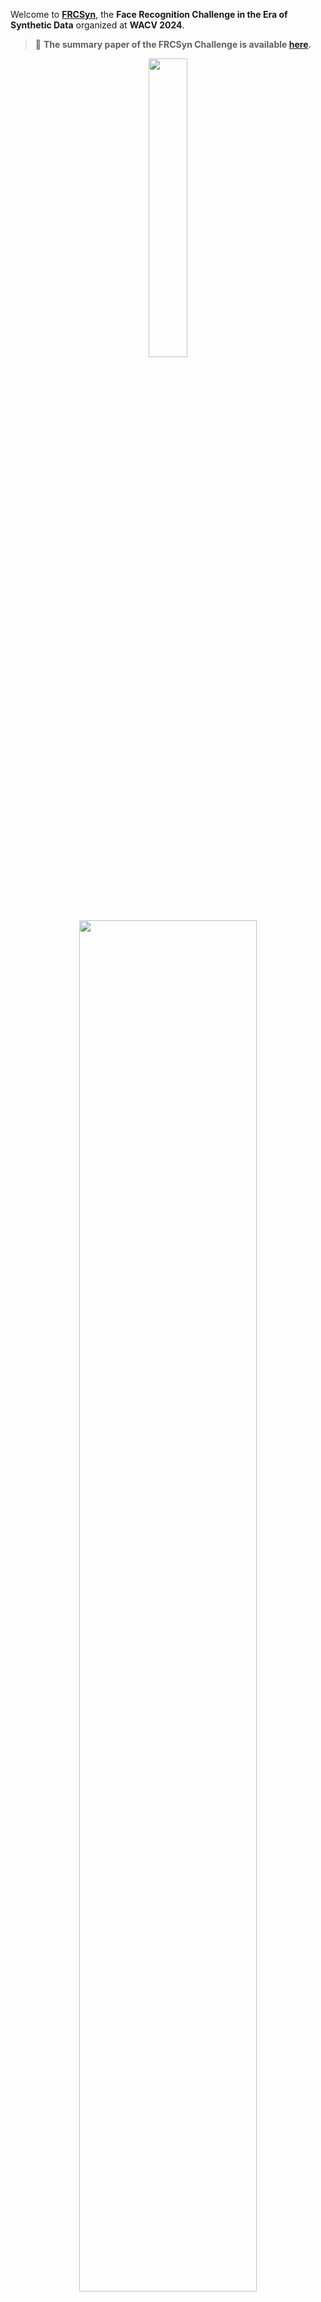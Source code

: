 Welcome to **[FRCSyn](https://codalab.lisn.upsaclay.fr/competitions/15485)**, the **Face Recognition Challenge in the Era of Synthetic Data** organized at **WACV 2024**. 

> 📝 **The summary paper of the FRCSyn Challenge is available [here](https://arxiv.org/abs/2311.10476).**   

<p align="center"><img src="https://wacv2024.thecvf.com/wp-content/uploads/2023/09/WACV-Logo_2024-1024x243.png" style="width:35%;height:auto;"></p>

<p align="center"><img src="/assets/images/intraclass.jpg" style="width:75%;height:auto;"></p>

To promote and advance the use of synthetic data for face recognition, we organize the **Face Recognition Challenge in the Era of Synthetic Data (FRCSyn)**. This challenge intends to **explore the application of synthetic data to the field of face recognition** in order to find solutions to the current limitations existed in the technology, for example, in terms of **privacy concerns** associated with real data, **bias in demographic groups** (e.g., ethnicity and gender), and **lack of performance in challenging conditions** such as large age gaps between enrolment and testing, pose variations, occlusions etc.

This challenge intends to provide an in-depth analysis of the following research questions:

- What are the limits of face recognition technology trained only with synthetic data?
- Can the use of synthetic data be beneficial to reduce the current limitations existed in face recognition technology?

FRCSyn challenge will analyze **improvements achieved using synthetic data** and the state-of-the-art face recognition technology in **realistic scenarios**, providing valuable contributions to advance the field.

### News

- **30 Nov 2023** <a href="#schedule">Schedule for the Workshop is available</a>  
- **20 Nov 2023** [Summary paper available on arxiv](https://arxiv.org/abs/2311.10476)
- **30 Oct 2023** FRCSyn Challenge ends
- **10 Oct 2023** Deadline extended to 30 October
- **13 Sep 2023** FRCSyn Challenge starts
- **10 Sep 2023** Website is live!

### Schedule
<div id="schedule">Destination</div>
<table>
<thead>
  <tr>
    <th>Time (HST) </th>
    <th>Duration </th>
    <th>Activity </th>
  </tr>
</thead>
<tbody>
  <tr>
    <td>8:20 – 8:30 </td>
    <td>10 mins </td>
    <td>Introduction </td>
  </tr>
  <tr>
    <td>8:30 – 9:15 </td>
    <td>45 min </td>
    <td>Keynote 1: <a href="https://luminohope.org/">Koki Nagano</a> </td>
  </tr>
  <tr>
    <td>9:15 – 10:00 </td>
    <td>45 min </td>
    <td>Keynote 2: <a href="https://www.cs.cmu.edu/~ftorre/">Fernando De la Torre</a> </td>
  </tr>
  <tr>
    <td>10:00 – 10:15 </td>
    <td>15 min </td>
    <td>1st Break </td>
  </tr>
  <tr>
    <td>10:15 – 10:35 </td>
    <td>20 min </td>
    <td>FRCSyn Challenge </td>
  </tr>
  <tr>
    <td>10:35 – 10:55 </td>
    <td>20 min </td>
    <td>FRCSyn Challenge: Q&amp;A </td>
  </tr>
  <tr>
    <td>10:55 – 11:30 </td>
    <td>35 min </td>
    <td>Top-ranked Teams (5) </td>
  </tr>
  <tr>
    <td>11:30 – 11:45 </td>
    <td>15 min </td>
    <td>Notable Teams (3) </td>
  </tr>
  <tr>
    <td>11:45 – 12:00 </td>
    <td>15 min </td>
    <td>2nd Break </td>
  </tr>
  <tr>
    <td>12:00 – 12:45 </td>
    <td>45 min </td>
    <td>Keynote 3: <a href="https://cvlab.cse.msu.edu/">Xiaoming Liu</a> </td>
  </tr>
  <tr>
    <td>12:45 – 12:55 </td>
    <td>10 min </td>
    <td>Closing Notes </td>
  </tr>
</tbody>
</table>

### Keynote Speakers

TBD

### Tasks

**The FRCSyn challenge focuses on the two following challenges** existed in
current face recognition technology:

- **Task 1**: synthetic data for **demographic bias mitigation**.
- **Task 2**: synthetic data for **overall performance improvement** (e.g., age, pose, expression, occlusion, demographic groups, etc.).
  
**Within each task, there are two sub-tasks that propose alternative approaches for
training face recognition technology**: one exclusively with synthetic data and the other with a possible combination of real and synthetic data.

### Synthetic Datasets

In the FRCSyn Challenge, **we will provide participants with our synthetic datasets after registration in the challenge**. They are based on our two recent approaches:

**DCFace**: a novel framework entirely based on Diffusion models, composed of i) a sampling stage for the generation of synthetic identities X<sub>ID</sub>, and ii) a mixing stage for the generation of images X<sub>ID,sty</sub> with the same identities X<sub>ID</sub> from the sampling stage and the style selected from a “style bank” of images <sub>Xsty</sub>. 

[Reference](https://openaccess.thecvf.com/content/CVPR2023/html/Kim_DCFace_Synthetic_Face_Generation_With_Dual_Condition_Diffusion_Model_CVPR_2023_paper.html) M. Kim, F. Liu, A. Jain and X. Liu, “DCFace: Synthetic Face Generation with Dual Condition Diffusion Model”, in *Proceedings of the IEEE/CVF Conference on Computer Vision and Pattern Recognition*, 2023. 

**GANDiffFace**: a novel framework based on GANs and Diffusion models that provides fully-synthetic face recognition datasets with the desired properties of human face realism, controllable demographic distributions, and realistic intra-class variations. **Best Paper Award at AMFG @ ICCV 2023.**

[Reference](https://arxiv.org/abs/2305.19962) P. Melzi, C. Rathgeb, R. Tolosana, R. Vera-Rodriguez, D. Lawatsch, F. Domin, M. Schaubert, “GANDiffFace: Controllable Generation of Synthetic Datasets for Face Recognition with Realistic Variations”, in *Proceedings of the IEEE/CVF International Conference on Computer Vision Workshops*, 2023. 

### Registration

**The platform used in FRCSyn Challenge is CodaLab. Participants need to register to take part in the challenge**. Please, follow the instructions:

1. Fill up [this form](https://docs.google.com/forms/d/e/1FAIpQLSf8U80MRf5gk5c0QbGxF76TshaxmThVymeHWXUocSyXRkSiMA/viewform?usp=pp_url) including your information.
2. Sign up in [CodaLab](https://codalab.lisn.upsaclay.fr/competitions/15485) using **the same email** introduced in step 1).
3. Join in [CodaLab](https://codalab.lisn.upsaclay.fr/competitions/15485) the [FRCSyn Challenge](https://frcsyn.github.io/). Just click in the "Participate" tab for the registration.
4. We will give you access once we check everything is correct.
5. You will receive an email with all the instructions to kickstart FRCSyn, including links to download datasets, experimental protocol, and an example of submission file.

### Paper

The **best teams** of each sub-task will be invited to **contribute as co-authors in the summary paper of the FRCSyn challenge**. This paper will be **published in the proceedings of the WACV 2024 conference**. In addition, **top performers will be invited to present their methods at the workshop. This presentation can be virtual**.

### Important Dates

- **13 Sep 2023** FRCSyn starts
- **30 Oct 2023** FRCSyn ends
- **2 Nov 2023** Announcement of winning teams
- **19 Nov 2023** Paper submission with results of the challenge
- **8 Jan 2024** FRCSyn Workshop at WACV 2024

### FRCSyn at WACV 2024: Results

To determine the winners of sub-tasks 1.1 and 1.2 we consider Trade-off Accuracy, defined as the difference between the average and standard deviation of accuracy across demographic groups. To determine the winners of sub-tasks 2.1 and 2.2 we consider the average of verification accuracy across datasets.

<p align="center"><strong>${\color{blue}Task \space 1.1 \space - \space synthetic \space data \space for \space bias \space mitigation}$</strong></p>
<table>
<thead>
  <tr>
    <th rowspan="2">#</th>
    <th rowspan="2">User</th>
    <th rowspan="2">Entries</th>
    <th rowspan="2">Date of Last Entry</th>
    <th rowspan="2">Team Name</th>
    <th rowspan="2">Trade-off Accuracy (AVG - STD) [%] </th>
    <th rowspan="2">AVG Accuracy [%] </th>
    <th rowspan="2">STD Accuracy [%] </th>
    <th rowspan="2">FNMR@ FMR=1% </th>
    <th rowspan="2">Gap to Real [%] </th>
  </tr>
  <tr>
  </tr>
</thead>
<tbody>
  <tr>
    <td>1</td>
    <td>lens</td>
    <td>44</td>
    <td>10/30/23</td>
    <td>LENS</td>
    <td>92.25 (1)</td>
    <td>93.54 (1)</td>
    <td>1.28 (3)</td>
    <td>15.25 (2)</td>
    <td>-0.74 (7)</td>
  </tr>
  <tr>
    <td>2</td>
    <td>anjith2006</td>
    <td>15</td>
    <td>10/30/23</td>
    <td>Idiap</td>
    <td>91.88 (2)</td>
    <td>93.41 (2)</td>
    <td>1.53 (4)</td>
    <td>13.97 (1)</td>
    <td>-3.80 (4)</td>
  </tr>
  <tr>
    <td>3</td>
    <td>bjgbiesseck</td>
    <td>14</td>
    <td>10/30/23</td>
    <td>BOVIFOCR-UFPR</td>
    <td>90.51 (3)</td>
    <td>92.35 (3)</td>
    <td>1.84 (5)</td>
    <td>16.35 (3)</td>
    <td>4.23 (9)</td>
  </tr>
  <tr>
    <td>4</td>
    <td>ckoutlis</td>
    <td>20</td>
    <td>10/27/23</td>
    <td>MeVer Lab</td>
    <td>87.51 (4)</td>
    <td>89.62 (4)</td>
    <td>2.11 (6)</td>
    <td>32.57 (5)</td>
    <td>5.68 (10)</td>
  </tr>
  <tr>
    <td>5</td>
    <td>asanchez</td>
    <td>6</td>
    <td>10/30/23</td>
    <td>Aphi</td>
    <td>82.24 (5)</td>
    <td>86.01 (5)</td>
    <td>3.77 (10)</td>
    <td>23.80 (4)</td>
    <td>0.84 (8)</td>
  </tr>
</tbody>
</table>

<p align="center"><strong>${\color{blue}Task \space 1.2 \space - \space mixed \space data \space for \space bias \space mitigation}$</strong></p>
<table>
<thead>
  <tr>
    <th rowspan="2">#</th>
    <th rowspan="2">User</th>
    <th rowspan="2">Entries</th>
    <th rowspan="2">Date of Last Entry</th>
    <th rowspan="2">Team Name</th>
    <th rowspan="2">Trade-off Accuracy (AVG - STD) [%] </th>
    <th rowspan="2">AVG Accuracy [%] </th>
    <th rowspan="2">STD Accuracy [%] </th>
    <th rowspan="2">FNMR@ FMR=1% </th>
    <th rowspan="2">Gap to Real [%] </th>
  </tr>
  <tr>
  </tr>
</thead>
<tbody>
  <tr>
    <td>1</td>
    <td>zhaoweisong</td>
    <td>68</td>
    <td>10/30/23</td>
    <td>CBSR</td>
    <td>95.25 (1)</td>
    <td>96.45 (1)</td>
    <td>1.20 (3)</td>
    <td>8.68 (4)</td>
    <td>-2.10 (5)</td>
  </tr>
  <tr>
    <td>2</td>
    <td>lens</td>
    <td>44</td>
    <td>10/30/23</td>
    <td>LENS</td>
    <td>95.24 (2)</td>
    <td>96.35 (2)</td>
    <td>1.11 (1)</td>
    <td>6.35 (2)</td>
    <td>-5.67 (4)</td>
  </tr>
  <tr>
    <td>3</td>
    <td>ckoutlis</td>
    <td>20</td>
    <td>10/27/23</td>
    <td>MeVer Lab</td>
    <td>93.87 (3)</td>
    <td>95.44 (3)</td>
    <td>1.56 (4)</td>
    <td>9.50 (5)</td>
    <td>-0.78 (6)</td>
  </tr>
  <tr>
    <td>4</td>
    <td>bjgbiesseck</td>
    <td>14</td>
    <td>10/30/23</td>
    <td>BOVIFOCR-UFPR</td>
    <td>93.15 (4)</td>
    <td>95.04 (4)</td>
    <td>1.89 (5)</td>
    <td>10.00 (6)</td>
    <td>1.28 (9)</td>
  </tr>
  <tr>
    <td>5</td>
    <td>atzoriandrea</td>
    <td>8</td>
    <td>10/30/23</td>
    <td>UNICA-FRAUNHOFER IGD</td>
    <td>91.03 (5)</td>
    <td>94.06 (5)</td>
    <td>3.03 (6)</td>
    <td>6.85 (3)</td>
    <td>-10.62 (2)</td>
  </tr>
  <tr>
    <td>6</td>
    <td>anjith2006</td>
    <td>15</td>
    <td>10/30/23</td>
    <td>Idiap</td>
    <td>87.22 (6)</td>
    <td>91.54 (6)</td>
    <td>4.32 (8)</td>
    <td>5.50 (1)</td>
    <td>-0.65 (7)</td>
  </tr>
</tbody>
</table>

<p align="center"><strong>${\color{blue}Task \space 2.1 \space - \space synthetic \space data \space for \space performance \space improvement}$</strong></p>
<table>
<thead>
  <tr>
    <th rowspan="2">#</th>
    <th rowspan="2">User</th>
    <th rowspan="2">Entries</th>
    <th rowspan="2">Date of Last Entry</th>
    <th rowspan="2">Team Name</th>
    <th rowspan="2">AVG Accuracy [%] </th>
    <th rowspan="2">FNMR@ FMR=1% </th>
    <th rowspan="2">Gap to Real [%] </th>
  </tr>
  <tr>
  </tr>
</thead>
<tbody>
  <tr>
    <td>1</td>
    <td>bjgbiesseck</td>
    <td>14</td>
    <td>10/30/23</td>
    <td>BOVIFOCR-UFPR</td>
    <td>90.50 (1)</td>
    <td>20.83 (1)</td>
    <td>2.66 (3)</td>
  </tr>
  <tr>
    <td>2</td>
    <td>lens</td>
    <td>44</td>
    <td>10/30/23</td>
    <td>LENS</td>
    <td>88.18 (2)</td>
    <td>33.25 (3)</td>
    <td>3.75 (5)</td>
  </tr>
  <tr>
    <td>3</td>
    <td>anjith2006</td>
    <td>15</td>
    <td>10/30/23</td>
    <td>Idiap</td>
    <td>86.39 (3)</td>
    <td>30.73 (2)</td>
    <td>6.39 (6)</td>
  </tr>
  <tr>
    <td>4</td>
    <td>nicolo.didomenico</td>
    <td>5</td>
    <td>10/29/23</td>
    <td>BioLab</td>
    <td>83.93 (4)</td>
    <td>49.51 (5)</td>
    <td>6.88 (7)</td>
  </tr>
  <tr>
    <td>5</td>
    <td>ckoutlis</td>
    <td>20</td>
    <td>10/27/23</td>
    <td>MeVer Lab</td>
    <td>83.45 (5)</td>
    <td>50.05 (6)</td>
    <td>3.20 (4)</td>
  </tr>
  <tr>
    <td>6</td>
    <td>asanchez</td>
    <td>6</td>
    <td>10/30/23</td>
    <td>Aphi</td>
    <td>80.53 (6)</td>
    <td>46.09 (4)</td>
    <td>9.12 (8)</td>
  </tr>
</tbody>
</table>

<p align="center"><strong>${\color{blue}Task \space 2.2 \space - \space mixed \space data \space for \space performance \space improvement}$</strong></p>
<table>
<thead>
  <tr>
    <th rowspan="2">#</th>
    <th rowspan="2">User</th>
    <th rowspan="2">Entries</th>
    <th rowspan="2">Date of Last Entry</th>
    <th rowspan="2">Team Name</th>
    <th rowspan="2">AVG Accuracy [%] </th>
    <th rowspan="2">FNMR@ FMR=1% </th>
    <th rowspan="2">Gap to Real [%] </th>
  </tr>
  <tr>
  </tr>
</thead>
<tbody>
  <tr>
    <td>1</td>
    <td>zhaoweisong</td>
    <td>68</td>
    <td>10/30/23</td>
    <td>CBSR</td>
    <td>94.95 (1)</td>
    <td>10.82 (1)</td>
    <td>-3.69 (3)</td>
  </tr>
  <tr>
    <td>2</td>
    <td>lens</td>
    <td>44</td>
    <td>10/30/23</td>
    <td>LENS</td>
    <td>92.40 (2)</td>
    <td>17.67 (4)</td>
    <td>-1.63 (4)</td>
  </tr>
  <tr>
    <td>3</td>
    <td>anjith2006</td>
    <td>15</td>
    <td>10/30/23</td>
    <td>Idiap</td>
    <td>91.74 (3)</td>
    <td>23.27 (5)</td>
    <td>0.00 (7)</td>
  </tr>
  <tr>
    <td>4</td>
    <td>bjgbiesseck</td>
    <td>14</td>
    <td>10/30/23</td>
    <td>BOVIFOCR-UFPR</td>
    <td>91.34 (4)</td>
    <td>16.51 (2)</td>
    <td>1.77 (8)</td>
  </tr>
  <tr>
    <td>5</td>
    <td>ckoutlis</td>
    <td>20</td>
    <td>10/27/23</td>
    <td>MeVer Lab</td>
    <td>87.60 (5)</td>
    <td>17.10 (3)</td>
    <td>-1.57 (5)</td>
  </tr>
  <tr>
    <td>6</td>
    <td>atzoriandrea</td>
    <td>8</td>
    <td>10/30/23</td>
    <td>UNICA-FRAUNHOFER IGD</td>
    <td>84.86 (6)</td>
    <td>39.35 (6)</td>
    <td>-27.43 (1)</td>
  </tr>
</tbody>
</table>

### FRCSyn at WACV 2024: Top Teams

**CBSR** <br>
Weisong Zhao, Xiangyu Zhu, Zheyu Yan, Xiao-Yu Zhang, Jinlin Wu, Zhen Lei<br>
IIE, CAS, China; School of Cyber Security, UCAS, China; MAIS, CASIA, China; School of Artificial Intelligence, UCAS, China; CAIR, HKISI, CAS, China<br>

**LENS**<br>
Suvidha Tripathi, Mahak Kothari, Md Haider Zama, Debayan Deb<br>
LENS, Inc., US<br>

**BOVIFOCR-UFPR**<br>
Bernardo Biesseck, Pedro Vidal, Roger Granada, Guilherme Fickel, Gustavo Führ, David Menotti<br>
Federal University of Parana, Curitiba, PR, Brazil; Federal Institute of Mato Grosso, Pontes e Lacerda, Brazil; unico - idTech, Brazil<br>

**Idiap**<br>
Alexander Unnervik, Anjith George, Christophe Ecabert, Hatef Otroshi Shahreza, Parsa Rahimi, Sébastien Marcel<br>
Idiap Research Institute, Switzerland; Ecole Polytechnique Fédérale de Lausanne, Switzerland; Universite de Lausanne, Switzerland<br>

**MeVer**<br>
Ioannis Sarridis, Christos Koutlis, Georgia Baltsou, Symeon Papadopoulos, Christos Diou<br>
Centre for Research and Technology Hellas, Greece; Harokopio University of Athens, Greece<br>

**BioLab**<br>
Nicolò Di Domenico, Guido Borghi, Lorenzo Pellegrini<br>
University of Bologna, Cesena Campus, Italy<br>

**Aphi**<br>
Enrique Mas-Candela, Ángela Sánchez-Pérez<br>
Facephi, Spain<br>

**UNICA-FRAUNHOFER IGD**<br>
Andrea Atzori, Fadi Boutros, Naser Damer, Gianni Fenu, Mirko Marras<br>
University of Cagliari, Italy; Fraunhofer IGD, Germany; TU Darmstadt, Germany<br>

### Organizers

<table>
  <tr>
    <td width="33%">
      <div>
        <p align="center"><img src="/assets/images/Melzi.jpg" style="width:70%;height:auto;"></p>
        <p align="center"><a href="https://scholar.google.com/citations?user=iGAKK84AAAAJ&hl=it&oi=ao">Pietro Melzi</a></p>
        <p align="center">Universidad Autonoma de Madrid, Spain</p>
      </div>
    </td>
    <td width="33%">
      <div>
        <p align="center"><img src="/assets/images/Kim.jpg" style="width:70%;height:auto;"></p>
        <p align="center"><a href="https://mckim.dev/">Minchul Kim</a></p>
        <p align="center">Michigan State University, US</p>
      </div>
    </td>
    <td width="33%">
      <div>
        <p align="center"><img src="/assets/images/Tolosana.jpg" style="width:70%;height:auto;"></p>
        <p align="center"><a href="https://rubentolosana.github.io/">Ruben Tolosana</a></p>
        <p align="center">Universidad Autonoma de Madrid, Spain</p>
      </div>
    </td>
  </tr>

  <tr>
    <td>
      <div>
        <p align="center"><img src="/assets/images/Rathgeb.jpg" style="width:70%;height:auto;"></p>
        <p align="center"><a href="https://scholar.google.com/citations?user=_itMaUcAAAAJ&hl=it&oi=ao">Christian Rathgeb</a></p>
        <p align="center">Hochschule Darmstadt, Germany</p>
      </div>
    </td>
    <td>
      <div>
        <p align="center"><img src="/assets/images/Vera.jpg" style="width:70%;height:auto;"></p>
        <p align="center"><a href="https://scholar.google.com/citations?user=KYMQ0tsAAAAJ&hl=it&oi=ao">Ruben Vera-Rodriguez</a></p>
        <p align="center">Universidad Autonoma de Madrid, Spain</p>
      </div>
    </td>
    <td>
      <div>
        <p align="center"><img src="/assets/images/Morales.jpg" style="width:70%;height:auto;"></p>
        <p align="center"><a href="https://aythami.me/">Aythami Morales</a></p>
        <p align="center">Universidad Autonoma de Madrid, Spain</p>
      </div>
    </td>
  </tr>

  <tr>
    <td>
      <div>
        <p align="center"><img src="/assets/images/Liu.jpg" style="width:70%;height:auto;"></p>
        <p align="center"><a href="https://www.cse.msu.edu/~liuxm/index2.html">Xiaoming Liu</a></p>
        <p align="center">Michigan State University, US</p>
      </div>
    </td>
    <td>
      <div>
        <p align="center"><img src="/assets/images/Fierrez.jpg" style="width:70%;height:auto;"></p>
        <p align="center"><a href="http://biometrics.eps.uam.es/fierrez/index.php">Julian Fierrez</a></p>
        <p align="center">Universidad Autonoma de Madrid, Spain</p>
      </div>
    </td>
    <td>
      <div>
        <p align="center"><img src="/assets/images/Ortega.png" style="width:70%;height:auto;"></p>
        <p align="center"><a href="https://scholar.google.com/citations?user=LwiecBYAAAAJ&hl=en">Javier Ortega-Garcia</a></p>
        <p align="center">Universidad Autonoma de Madrid, Spain</p>
      </div>
    </td>
  </tr>
</table>

### Fundings

<table>
  <tr>
    <td width="50%">
      <div>
        <p align="center"><img src="/assets/images/comunidad.png" style="width:70%;height:auto;"></p>
      </div>
    </td>
    <td width="50%">
      <div>
        <p align="center"><img src="/assets/images/gobierno.png" style="width:70%;height:auto;"></p>
      </div>
    </td>
  </tr>

  <tr>
    <td width="50%">
      <div>
        <p align="center"><img src="/assets/images/european.png" style="width:70%;height:auto;"></p>
      </div>
    </td>
    <td width="50%">
      <div>
        <p align="center"><img src="/assets/images/trespass.png" style="width:70%;height:auto;"></p>
      </div>
    </td>
  </tr>

</table>

